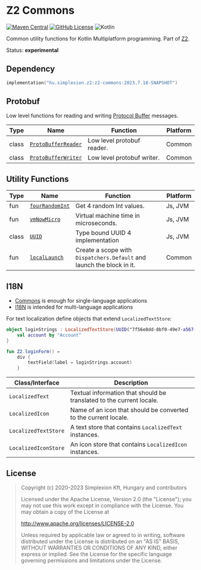 # Z2 Commons

[![Maven Central](https://img.shields.io/maven-central/v/hu.simplexion.z2/z2-commons)](https://mvnrepository.com/artifact/hu.simplexion.z2/z2-commons)
[![GitHub License](https://img.shields.io/badge/license-Apache%20License%202.0-blue.svg?style=flat)](http://www.apache.org/licenses/LICENSE-2.0)
![Kotlin](https://img.shields.io/github/languages/top/spxbhuhb/z2-commons)

Common utility functions for Kotlin Multiplatform programming. Part of [Z2](https://github.com/spxbhuhb/z2).

Status: **experimental**

## Dependency

```kotlin
implementation("hu.simplexion.z2:z2-commons:2023.7.18-SNAPSHOT")
```

## Protobuf

Low level functions for reading and writing [Protocol Buffer](https://protobuf.dev/) messages.

| Type  | Name                                                                                                | Function                   | Platform |
|-------|-----------------------------------------------------------------------------------------------------|----------------------------|----------|
| class | [`ProtoBufferReader`](src/commonMain/kotlin/hu/simplexion/z2/commons/protobuf/ProtoBufferReader.kt) | Low level protobuf reader. | Common   |
| class | [`ProtoBufferWriter`](src/commonMain/kotlin/hu/simplexion/z2/commons/protobuf/ProtoBufferWriter.kt) | Low level protobuf writer. | Common   |

## Utility Functions

| Type  | Name                                                                               | Function                                                              | Platform |
|-------|------------------------------------------------------------------------------------|-----------------------------------------------------------------------|----------|
| fun   | [`fourRandomInt`](src/commonMain/kotlin/hu/simplexion/z2/commons/util/random.kt)   | Get 4 random Int values.                                              | Js, JVM  |
| fun   | [`vmNowMicro`](src/commonMain/kotlin/hu/simplexion/z2/commons/util/clock.kt)       | Virtual machine time in microseconds.                                 | Js, JVM  |
| class | [`UUID`](src/commonMain/kotlin/hu/simplexion/z2/commons/util/uuid.kt)              | Type bound UUID 4 implementation                                      | Js, JVM  |
| fun   | [`localLaunch`](src/commonMain/kotlin/hu/simplexion/z2/commons/util/coroutines.kt) | Create a scope with `Dispatchers.Default` and launch the block in it. | Common   |

## I18N

* [Commons](https://github.com/spxbhuhb/z2-commons) is enough for single-language applications
* [I18N](https://github.com/spxbhuhb/z2-i18n) is intended for multi-language applications

For text localization define objects that extend `LocalizedTextStore`:

```kotlin
object loginStrings : LocalizedTextStore(UUID("7f56e8dd-8bf0-49e7-a567-eb81adc501ed")) {
    val account by "Account"
}

fun Z2.loginForm() =
    div {
        textField(label = loginStrings.account)
    }
```

| Class/Interface      | Description                                                          |
|----------------------|----------------------------------------------------------------------|
| `LocalizedText`      | Textual information that should be translated to the current locale. |
| `LocalizedIcon`      | Name of an icon that should be converted to the current locale.      |
| `LocalizedTextStore` | A text store that contains `LocalizedText` instances.                |
| `LocalizedIconStore` | An icon store that contains `LocalizedIcon` instances.               |

## License

> Copyright (c) 2020-2023 Simplexion Kft, Hungary and contributors
>
> Licensed under the Apache License, Version 2.0 (the "License");
> you may not use this work except in compliance with the License.
> You may obtain a copy of the License at
>
>    http://www.apache.org/licenses/LICENSE-2.0
>
> Unless required by applicable law or agreed to in writing, software
> distributed under the License is distributed on an "AS IS" BASIS,
> WITHOUT WARRANTIES OR CONDITIONS OF ANY KIND, either express or implied.
> See the License for the specific language governing permissions and
> limitations under the License.